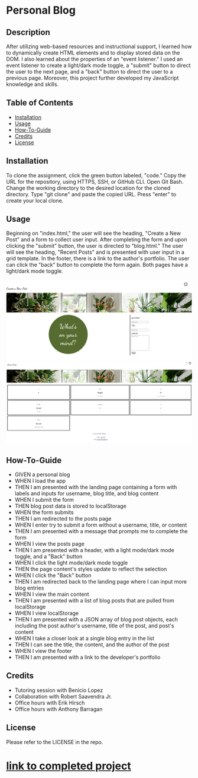# Personal Blog

## Description
After utilizing web-based resources and instructional support, I learned how to dynamically create HTML elements and to display stored data on the DOM. I also learned about the properties of an "event listener." I used an event listener to create a light/dark mode toggle, a "submit" button to direct the user to the next page, and a "back" button to direct the user to a previous page. Moreover, this project further developed my JavaScript knowledge and skills.

## Table of Contents 

- [Installation](#installation)
- [Usage](#usage)
- [How-To-Guide](#how-to-guide)
- [Credits](#credits)
- [License](#license)

## Installation

To clone the assignment, click the green button labeled, "code." Copy the URL for the repository, using HTTPS, SSH, or GitHub CLI. Open Git Bash. Change the working directory to the desired location for the cloned directory. Type "git clone" and paste the copied URL. Press "enter" to create your local clone.

## Usage

Beginning on "index.html," the user will see the heading, "Create a New Post" and a form to collect user input. After completing the form and upon clicking the "submit" button, the user is directed to "blog.html." The user will see the heading, "Recent Posts" and is presented with user input in a grid template. In the footer, there is a link to the author's portfolio. The user can click the "back" button to complete the form again. Both pages have a light/dark mode toggle.   

<img src= "./assets/homePage.png" alt="screenshot">
<img src= "./assets/Blog.png" alt="screenshot">

## How-To-Guide
<ul>    
    <li>GIVEN a personal blog</li>
    <li>WHEN I load the app</li>
    <li>THEN I am presented with the landing page containing a form with labels and inputs for username, blog title, and blog content</li>
    <li>WHEN I submit the form</li>
    <li>THEN blog post data is stored to localStorage</li>
    <li>WHEN the form submits</li>
    <li>THEN I am redirected to the posts page</li>
    <li>WHEN I enter try to submit a form without a username, title, or content</li>
    <li>THEN I am presented with a message that prompts me to complete the form</li>
    <li>WHEN I view the posts page</li>
    <li>THEN I am presented with a header, with a light mode/dark mode toggle, and a "Back" button</li>
    <li>WHEN I click the light mode/dark mode toggle</li>
    <li>THEN the page content's styles update to reflect the selection</li>
    <li>WHEN I click the "Back" button</li>
    <li>THEN I am redirected back to the landing page where I can input more blog entries</li>
    <li>WHEN I view the main content</li>
    <li>THEN I am presented with a list of blog posts that are pulled from localStorage</li>
    <li>WHEN I view localStorage</li>
    <li>THEN I am presented with a JSON array of blog post objects, each including the post author's username, title of the post, and post's content</li>
    <li>WHEN I take a closer look at a single blog entry in the list</li>
    <li>THEN I can see the title, the content, and the author of the post</li>
    <li>WHEN I view the footer</li>
    <li>THEN I am presented with a link to the developer's portfolio</li>
</ul>

## Credits
<ul>
    <li>Tutoring session with Benicio Lopez</li>
    <li>Collaboration with Robert Saavendra Jr.</li>
    <li>Office hours with Erik Hirsch</li>
    <li>Office hours with Anthony Barragan</li>
    
</ul>

## License
 
Please refer to the LICENSE in the repo.

# [link to completed project](https://hweltzien.github.io/PersonalBlog/ '_blank')